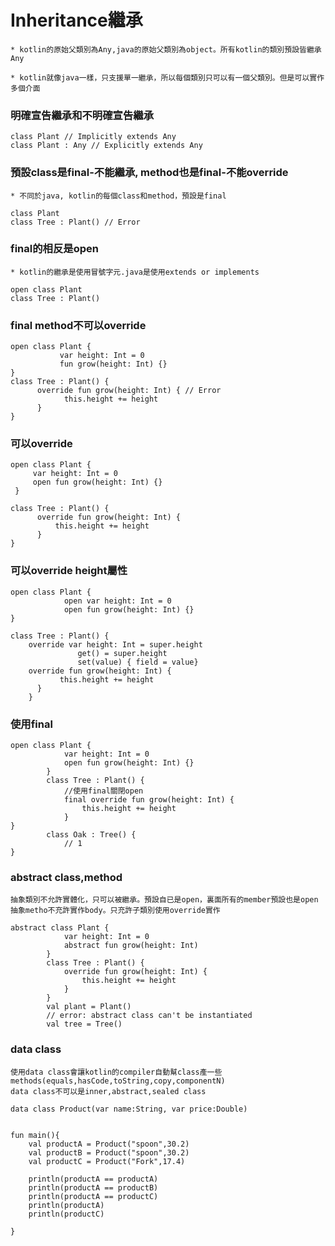 # Inheritance繼承
~~~
* kotlin的原始父類別為Any,java的原始父類別為object。所有kotlin的類別預設皆繼承Any  
   
* kotlin就像java一樣，只支援單一繼承，所以每個類別只可以有一個父類別。但是可以實作多個介面
~~~

### 明確宣告繼承和不明確宣告繼承
	class Plant // Implicitly extends Any
	class Plant : Any // Explicitly extends Any
	

### 預設class是final-不能繼承, method也是final-不能override
~~~
* 不同於java, kotlin的每個class和method，預設是final
~~~
	class Plant
	class Tree : Plant() // Error

### final的相反是open
~~~
* kotlin的繼承是使用冒號字元.java是使用extends or implements
~~~

	open class Plant
	class Tree : Plant()

### final method不可以override
	open class Plant {
	           var height: Int = 0
	           fun grow(height: Int) {}
	}
	class Tree : Plant() {
	      override fun grow(height: Int) { // Error
	            this.height += height
	      }
	}
	
### 可以override
	open class Plant {
	     var height: Int = 0
	     open fun grow(height: Int) {}
	 }
	 
	class Tree : Plant() {
	      override fun grow(height: Int) {
	          this.height += height
	      }
	}

### 可以override height屬性
	open class Plant {
	            open var height: Int = 0
	            open fun grow(height: Int) {}
	}
	
	class Tree : Plant() {
	    override var height: Int = super.height
		           get() = super.height
		           set(value) { field = value}
	    override fun grow(height: Int) {
		       this.height += height
		  } 
		}

### 使用final
	open class Plant {
	            var height: Int = 0
	            open fun grow(height: Int) {}
	        }
	        class Tree : Plant() {
	            //使用final關閉open
	            final override fun grow(height: Int) {
	                this.height += height
	            }
	}
	        class Oak : Tree() {
	            // 1
	}


### abstract class,method
~~~
抽象類別不允許實體化，只可以被繼承。預設自已是open，裏面所有的member預設也是open
抽象metho不充許實作body。只充許子類別使用override實作
~~~
	abstract class Plant {
	            var height: Int = 0
	            abstract fun grow(height: Int)
	        }
	        class Tree : Plant() {
	            override fun grow(height: Int) {
	                this.height += height
	            }
	        }
	        val plant = Plant()
	        // error: abstract class can't be instantiated
	        val tree = Tree()
	      
### data class
~~~
使用data class會讓kotlin的compiler自動幫class產一些methods(equals,hasCode,toString,copy,componentN)
data class不可以是inner,abstract,sealed class
~~~
	data class Product(var name:String, var price:Double)
	
	
	fun main(){
	    val productA = Product("spoon",30.2)
	    val productB = Product("spoon",30.2)
	    val productC = Product("Fork",17.4)
	
	    println(productA == productA)
	    println(productA == productB)
	    println(productA == productC)
	    println(productA)
	    println(productC)
	    
	}